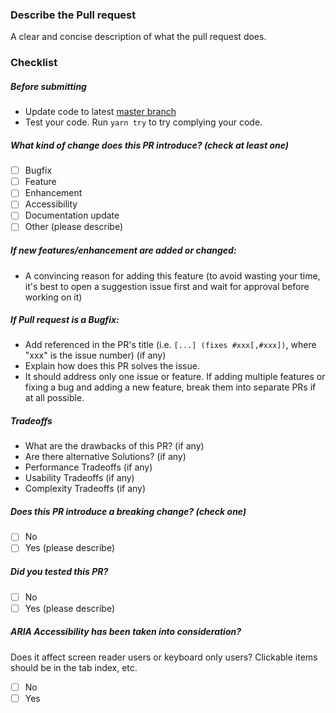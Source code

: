 ### Describe the Pull request

A clear and concise description of what the pull request does.

### Checklist

<!-- (Update "[ ]" to "[x]" to check a box) -->

##### Before submitting

- Update code to latest [master branch](https://github.com/fluid-framework/Fluid/tree/master)
- Test your code. Run `yarn try` to try complying your code.

##### What kind of change does this PR introduce? (check at least one)

- [ ] Bugfix
- [ ] Feature
- [ ] Enhancement
- [ ] Accessibility
- [ ] Documentation update
- [ ] Other (please describe)

##### If new features/enhancement are added or changed:

- A convincing reason for adding this feature (to avoid wasting your time, it's best to open a suggestion issue first and wait for approval before working on it)

##### If Pull request is a Bugfix:

- Add referenced in the PR's title (i.e. `[...] (fixes #xxx[,#xxx])`, where "xxx" is the issue number) (if any)
- Explain how does this PR solves the issue.
- It should address only one issue or feature. If adding multiple features or fixing a bug and adding a new feature, break them into separate PRs if at all possible.

##### Tradeoffs

- What are the drawbacks of this PR? (if any)
- Are there alternative Solutions? (if any)
- Performance Tradeoffs (if any)
- Usability Tradeoffs (if any)
- Complexity Tradeoffs (if any)

##### Does this PR introduce a breaking change? (check one)

- [ ] No
- [ ] Yes (please describe)

##### Did you tested this PR?

- [ ] No
- [ ] Yes (please describe)

##### ARIA Accessibility has been taken into consideration?

Does it affect screen reader users or keyboard only users? Clickable items should be in the tab index, etc.

- [ ] No
- [ ] Yes
